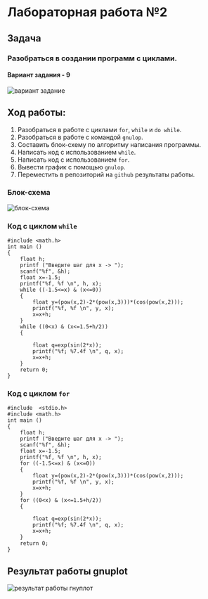 # Лабораторная работа №2 
## Задача
### Разобраться в создании программ с циклами.
#### Вариант задания - 9
<image src="problem var.png" alt="вариант задание">

## Ход работы:
1. Разобраться в работе с циклами `for`, `while` и `do while`.
2. Разобраться в работе с командой `gnulop`.
3. Составить блок-схему по алгоритму написания программы.
4. Написать код с использованием `while`.
5. Написать код с использованием `for`.
6. Вывести график с помощью `gnulop`.
7. Переместить в репозиторий на `github` результаты работы.

### Блок-схема
<image src = diagram.png alt="блок-схема">

### Код с циклом `while`

```#include  <stdio.h>
#include <math.h>
int main ()
{
    float h;
    printf ("Введите шаг для x -> ");
    scanf("%f", &h);
    float x=-1.5;
    printf("%f, %f \n", h, x);
    while ((-1.5<=x) & (x<=0))
    {
        float y=(pow(x,2)-2*(pow(x,3)))*(cos(pow(x,2)));
        printf("%f, %f \n", y, x);
        x=x+h;
    }
    while ((0<x) & (x<=1.5+h/2))
    {
        
        float q=exp(sin(2*x));
        printf("%f; %7.4f \n", q, x);
        x=x+h;
    }
    return 0;
}
```

### Код с циклом `for`
```
#include  <stdio.h>
#include <math.h>
int main ()
{
    float h;
    printf ("Введите шаг для x -> ");
    scanf("%f", &h);
    float x=-1.5;
    printf("%f, %f \n", h, x);
    for ((-1.5<=x) & (x<=0))
    {
        float y=(pow(x,2)-2*(pow(x,3)))*(cos(pow(x,2)));
        printf("%f, %f \n", y, x);
        x=x+h;
    }
    for ((0<x) & (x<=1.5+h/2))
    {
        
        float q=exp(sin(2*x));
        printf("%f; %7.4f \n", q, x);
        x=x+h;
    }
    return 0;
}
 ```

## Результат работы gnuplot
<image src=graphscr.png alt="результат работы гнуплот">